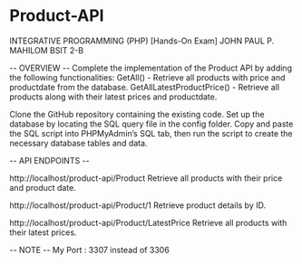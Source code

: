 # Product-API
INTEGRATIVE PROGRAMMING (PHP) [Hands-On Exam] 
JOHN PAUL P. MAHILOM
BSIT 2-B

-- OVERVIEW --
Complete the implementation of the Product API by adding the following functionalities:
GetAll() - Retrieve all products with price and productdate from the database.
GetAllLatestProductPrice() - Retrieve all products along with their latest prices and productdate.

Clone the GitHub repository containing the existing code. Set up the database by locating the SQL query file in the config folder. Copy and paste the SQL script into PHPMyAdmin’s SQL tab, then run the script to create the necessary database tables and data.

-- API ENDPOINTS --

http://localhost/product-api/Product
Retrieve all products with their price and product date.

http://localhost/product-api/Product/1
Retrieve product details by ID.

http://localhost/product-api/Product/LatestPrice
Retrieve all products with their latest prices.

-- NOTE --
My Port : 3307 instead of 3306
